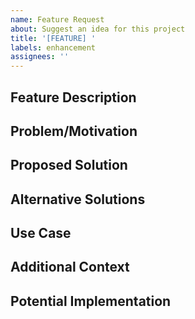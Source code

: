 ```yaml
---
name: Feature Request
about: Suggest an idea for this project
title: '[FEATURE] '
labels: enhancement
assignees: ''
---
```


## Feature Description

<!-- A clear and concise description of the feature you'd like to see -->

## Problem/Motivation

<!-- Is your feature request related to a problem? Please describe.
     Example: I'm always frustrated when [...] -->

## Proposed Solution

<!-- Describe the solution you'd like to see implemented -->

## Alternative Solutions

<!-- Describe any alternative solutions or features you've considered -->

## Use Case

<!-- Describe how this feature would be used and who would benefit from it -->

## Additional Context

<!-- Add any other context, screenshots, code examples, or references about the feature request here -->

## Potential Implementation

<!-- If you have ideas about how this could be implemented, please share them here -->



